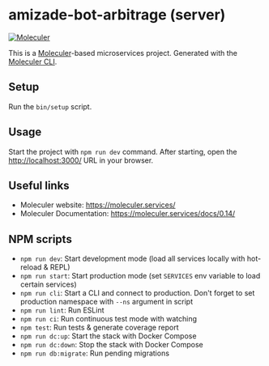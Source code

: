 # amizade-bot-arbitrage (server)

[![Moleculer](https://badgen.net/badge/Powered%20by/Moleculer/0e83cd)](https://moleculer.services)

This is a [Moleculer](https://moleculer.services/)-based microservices project. Generated with the [Moleculer CLI](https://moleculer.services/docs/0.14/moleculer-cli.html).

## Setup

Run the `bin/setup` script.

## Usage

Start the project with `npm run dev` command.
After starting, open the <http://localhost:3000/> URL in your browser.

## Useful links

- Moleculer website: <https://moleculer.services/>
- Moleculer Documentation: <https://moleculer.services/docs/0.14/>

## NPM scripts

- `npm run dev`: Start development mode (load all services locally with hot-reload & REPL)
- `npm run start`: Start production mode (set `SERVICES` env variable to load certain services)
- `npm run cli`: Start a CLI and connect to production. Don't forget to set production namespace with `--ns` argument in script
- `npm run lint`: Run ESLint
- `npm run ci`: Run continuous test mode with watching
- `npm test`: Run tests & generate coverage report
- `npm run dc:up`: Start the stack with Docker Compose
- `npm run dc:down`: Stop the stack with Docker Compose
- `npm run db:migrate`: Run pending migrations
